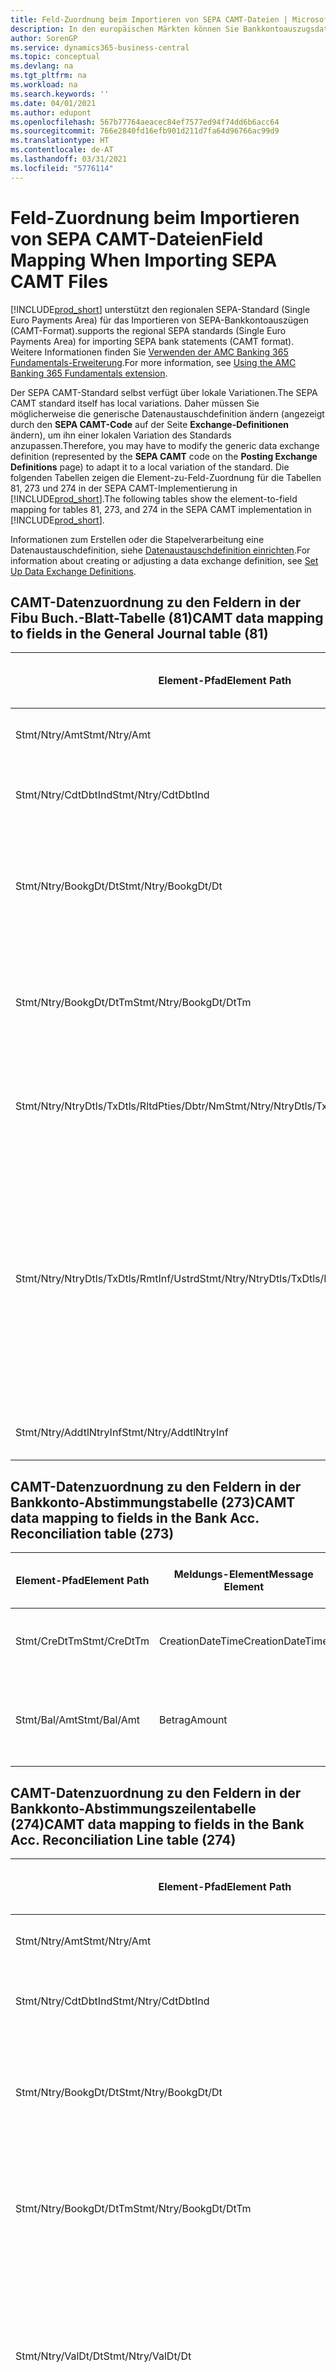```yaml
---
title: Feld-Zuordnung beim Importieren von SEPA CAMT-Dateien | Microsoft Docs
description: In den europäischen Märkten können Sie Bankkontoauszugsdateien in den regionalen SEPA-Standards  (einzelner Eurozahlungs-Bereich) importieren.
author: SorenGP
ms.service: dynamics365-business-central
ms.topic: conceptual
ms.devlang: na
ms.tgt_pltfrm: na
ms.workload: na
ms.search.keywords: ''
ms.date: 04/01/2021
ms.author: edupont
ms.openlocfilehash: 567b77764aeacec84ef7577ed94f74dd6b6acc64
ms.sourcegitcommit: 766e2840fd16efb901d211d7fa64d96766ac99d9
ms.translationtype: HT
ms.contentlocale: de-AT
ms.lasthandoff: 03/31/2021
ms.locfileid: "5776114"
---
```

# <a name="field-mapping-when-importing-sepa-camt-files"></a><span data-ttu-id="192a3-103">Feld-Zuordnung beim Importieren von SEPA CAMT-Dateien</span><span class="sxs-lookup"><span data-stu-id="192a3-103">Field Mapping When Importing SEPA CAMT Files</span></span>
[!INCLUDE[prod_short](includes/prod_short.md)] <span data-ttu-id="192a3-104">unterstützt den regionalen SEPA-Standard (Single Euro Payments Area) für das Importieren von SEPA-Bankkontoauszügen (CAMT-Format).</span><span class="sxs-lookup"><span data-stu-id="192a3-104">supports the regional SEPA standards (Single Euro Payments Area) for importing SEPA bank statements (CAMT format).</span></span> <span data-ttu-id="192a3-105">Weitere Informationen finden Sie [Verwenden der AMC Banking 365 Fundamentals-Erweiterung](ui-extensions-amc-banking.md).</span><span class="sxs-lookup"><span data-stu-id="192a3-105">For more information, see [Using the AMC Banking 365 Fundamentals extension](ui-extensions-amc-banking.md).</span></span>  

 <span data-ttu-id="192a3-106">Der SEPA CAMT-Standard selbst verfügt über lokale Variationen.</span><span class="sxs-lookup"><span data-stu-id="192a3-106">The SEPA CAMT standard itself has local variations.</span></span> <span data-ttu-id="192a3-107">Daher müssen Sie möglicherweise die generische Datenaustauschdefinition ändern (angezeigt durch den **SEPA CAMT-Code** auf der Seite **Exchange-Definitionen** ändern), um ihn einer lokalen Variation des Standards anzupassen.</span><span class="sxs-lookup"><span data-stu-id="192a3-107">Therefore, you may have to modify the generic data exchange definition (represented by the **SEPA CAMT** code on the **Posting Exchange Definitions** page) to adapt it to a local variation of the standard.</span></span> <span data-ttu-id="192a3-108">Die folgenden Tabellen zeigen die Element-zu-Feld-Zuordnung für die Tabellen 81, 273 und 274 in der SEPA CAMT-Implementierung in [!INCLUDE[prod_short](includes/prod_short.md)].</span><span class="sxs-lookup"><span data-stu-id="192a3-108">The following tables show the element-to-field mapping for tables 81, 273, and 274 in the SEPA CAMT implementation in [!INCLUDE[prod_short](includes/prod_short.md)].</span></span>  

 <span data-ttu-id="192a3-109">Informationen zum Erstellen oder die Stapelverarbeitung eine Datenaustauschdefinition, siehe [Datenaustauschdefinition einrichten](across-how-to-set-up-data-exchange-definitions.md).</span><span class="sxs-lookup"><span data-stu-id="192a3-109">For information about creating or adjusting a data exchange definition, see [Set Up Data Exchange Definitions](across-how-to-set-up-data-exchange-definitions.md).</span></span>  

## <a name="camt-data-mapping-to-fields-in-the-general-journal-table-81"></a><span data-ttu-id="192a3-110">CAMT-Datenzuordnung zu den Feldern in der Fibu Buch.-Blatt-Tabelle (81)</span><span class="sxs-lookup"><span data-stu-id="192a3-110">CAMT data mapping to fields in the General Journal table (81)</span></span>  

|<span data-ttu-id="192a3-111">Element-Pfad</span><span class="sxs-lookup"><span data-stu-id="192a3-111">Element Path</span></span>|<span data-ttu-id="192a3-112">Meldungs-Element</span><span class="sxs-lookup"><span data-stu-id="192a3-112">Message Element</span></span>|<span data-ttu-id="192a3-113">Datentyp</span><span class="sxs-lookup"><span data-stu-id="192a3-113">Data Type</span></span>|<span data-ttu-id="192a3-114">Beschreibung</span><span class="sxs-lookup"><span data-stu-id="192a3-114">Description</span></span>|<span data-ttu-id="192a3-115">Kennzeichen mit negativem Zeichen</span><span class="sxs-lookup"><span data-stu-id="192a3-115">Negative-Sign Identifier</span></span>|<span data-ttu-id="192a3-116">Feldnr.</span><span class="sxs-lookup"><span data-stu-id="192a3-116">Field No.</span></span>|<span data-ttu-id="192a3-117">Feldname</span><span class="sxs-lookup"><span data-stu-id="192a3-117">Field Name</span></span>|  
|------------------|---------------------|---------------|-----------------|-------------------------------|---------------|----------------|  
|<span data-ttu-id="192a3-118">Stmt/Ntry/Amt</span><span class="sxs-lookup"><span data-stu-id="192a3-118">Stmt/Ntry/Amt</span></span>|<span data-ttu-id="192a3-119">Betrag</span><span class="sxs-lookup"><span data-stu-id="192a3-119">Amount</span></span>|<span data-ttu-id="192a3-120">Dezimal</span><span class="sxs-lookup"><span data-stu-id="192a3-120">Decimal</span></span>|<span data-ttu-id="192a3-121">Der Geldbetrag im Bargeldposten</span><span class="sxs-lookup"><span data-stu-id="192a3-121">The amount of money in the cash entry</span></span>||<span data-ttu-id="192a3-122">13</span><span class="sxs-lookup"><span data-stu-id="192a3-122">13</span></span>|<span data-ttu-id="192a3-123">Betrag</span><span class="sxs-lookup"><span data-stu-id="192a3-123">Amount</span></span>|  
|<span data-ttu-id="192a3-124">Stmt/Ntry/CdtDbtInd</span><span class="sxs-lookup"><span data-stu-id="192a3-124">Stmt/Ntry/CdtDbtInd</span></span>|<span data-ttu-id="192a3-125">CreditDebitIndicator</span><span class="sxs-lookup"><span data-stu-id="192a3-125">CreditDebitIndicator</span></span>|<span data-ttu-id="192a3-126">Text</span><span class="sxs-lookup"><span data-stu-id="192a3-126">Text</span></span>|<span data-ttu-id="192a3-127">Gibt an, ob der Posten ein Habenbetrag oder ein Sollposten ist</span><span class="sxs-lookup"><span data-stu-id="192a3-127">Indicates whether the entry is a credit or a debit entry</span></span>|<span data-ttu-id="192a3-128">DBIT</span><span class="sxs-lookup"><span data-stu-id="192a3-128">DBIT</span></span>|<span data-ttu-id="192a3-129">13</span><span class="sxs-lookup"><span data-stu-id="192a3-129">13</span></span>|<span data-ttu-id="192a3-130">Betrag</span><span class="sxs-lookup"><span data-stu-id="192a3-130">Amount</span></span>|  
|<span data-ttu-id="192a3-131">Stmt/Ntry/BookgDt/Dt</span><span class="sxs-lookup"><span data-stu-id="192a3-131">Stmt/Ntry/BookgDt/Dt</span></span>|<span data-ttu-id="192a3-132">Datum</span><span class="sxs-lookup"><span data-stu-id="192a3-132">Date</span></span>|<span data-ttu-id="192a3-133">Datum</span><span class="sxs-lookup"><span data-stu-id="192a3-133">Date</span></span>|<span data-ttu-id="192a3-134">Das Datum der Buchung eines Postens auf einem Konto oder in den Büchern des Buchhaltungsservices.</span><span class="sxs-lookup"><span data-stu-id="192a3-134">The date when an entry is posted to an account on the account servicer's books</span></span>||<span data-ttu-id="192a3-135">5</span><span class="sxs-lookup"><span data-stu-id="192a3-135">5</span></span>|<span data-ttu-id="192a3-136">Buchungsdatum</span><span class="sxs-lookup"><span data-stu-id="192a3-136">Posting Date</span></span>|  
|<span data-ttu-id="192a3-137">Stmt/Ntry/BookgDt/DtTm</span><span class="sxs-lookup"><span data-stu-id="192a3-137">Stmt/Ntry/BookgDt/DtTm</span></span>|<span data-ttu-id="192a3-138">DateTime</span><span class="sxs-lookup"><span data-stu-id="192a3-138">DateTime</span></span>|<span data-ttu-id="192a3-139">DateTime</span><span class="sxs-lookup"><span data-stu-id="192a3-139">DateTime</span></span>|<span data-ttu-id="192a3-140">Das Datum und die Uhrzeit der Buchung eines Postens auf einem Konto oder in den Büchern des Buchhaltungsservices.</span><span class="sxs-lookup"><span data-stu-id="192a3-140">The date and time when an entry is posted to an account on the account servicer's books</span></span>||<span data-ttu-id="192a3-141">5</span><span class="sxs-lookup"><span data-stu-id="192a3-141">5</span></span>|<span data-ttu-id="192a3-142">Buchungsdatum</span><span class="sxs-lookup"><span data-stu-id="192a3-142">Posting Date</span></span>|  
|<span data-ttu-id="192a3-143">Stmt/Ntry/NtryDtls/TxDtls/RltdPties/Dbtr/Nm</span><span class="sxs-lookup"><span data-stu-id="192a3-143">Stmt/Ntry/NtryDtls/TxDtls/RltdPties/Dbtr/Nm</span></span>|<span data-ttu-id="192a3-144">Name</span><span class="sxs-lookup"><span data-stu-id="192a3-144">Name</span></span>|<span data-ttu-id="192a3-145">Text</span><span class="sxs-lookup"><span data-stu-id="192a3-145">Text</span></span>|<span data-ttu-id="192a3-146">Der Name der Partei, die einen Geldbetrag an das (wesentlichen) schuldet können</span><span class="sxs-lookup"><span data-stu-id="192a3-146">The name of the party that owes an amount of money to the (ultimate) creditor</span></span>||<span data-ttu-id="192a3-147">1221</span><span class="sxs-lookup"><span data-stu-id="192a3-147">1221</span></span>|<span data-ttu-id="192a3-148">Informationen Zahlender</span><span class="sxs-lookup"><span data-stu-id="192a3-148">Payer Information</span></span>|  
|<span data-ttu-id="192a3-149">Stmt/Ntry/NtryDtls/TxDtls/RmtInf/Ustrd</span><span class="sxs-lookup"><span data-stu-id="192a3-149">Stmt/Ntry/NtryDtls/TxDtls/RmtInf/Ustrd</span></span>|<span data-ttu-id="192a3-150">Unstrukturiert</span><span class="sxs-lookup"><span data-stu-id="192a3-150">Unstructured</span></span>|<span data-ttu-id="192a3-151">Text</span><span class="sxs-lookup"><span data-stu-id="192a3-151">Text</span></span>|<span data-ttu-id="192a3-152">Informationen, die angegeben werden, um Abgleichen/Abstimmung eines Postens mit den Artikeln zu aktivieren, die die Zahlung abgleichen soll, wie etwa Handelsrechnungen in einem Debitorensystem, in unstrukturierter Form.</span><span class="sxs-lookup"><span data-stu-id="192a3-152">Information supplied to enable the matching/reconciliation of an entry with the items that the payment is intended to settle, such as commercial invoices in an accounts-receivable system, in an unstructured form</span></span>||<span data-ttu-id="192a3-153">8</span><span class="sxs-lookup"><span data-stu-id="192a3-153">8</span></span>|<span data-ttu-id="192a3-154">Beschreibung</span><span class="sxs-lookup"><span data-stu-id="192a3-154">Description</span></span>|  
|<span data-ttu-id="192a3-155">Stmt/Ntry/AddtlNtryInf</span><span class="sxs-lookup"><span data-stu-id="192a3-155">Stmt/Ntry/AddtlNtryInf</span></span>|<span data-ttu-id="192a3-156">ZusätzlicheEingabeInformationen</span><span class="sxs-lookup"><span data-stu-id="192a3-156">AdditionalEntryInformation</span></span>|<span data-ttu-id="192a3-157">Text</span><span class="sxs-lookup"><span data-stu-id="192a3-157">Text</span></span>|<span data-ttu-id="192a3-158">Zusätzliche Informationen zu der Eingabe</span><span class="sxs-lookup"><span data-stu-id="192a3-158">Additional information about the entry</span></span>||<span data-ttu-id="192a3-159">1222</span><span class="sxs-lookup"><span data-stu-id="192a3-159">1222</span></span>|<span data-ttu-id="192a3-160">Transaktionsinformationen</span><span class="sxs-lookup"><span data-stu-id="192a3-160">Transaction Information</span></span>|  

## <a name="camt-data-mapping-to-fields-in-the-bank-acc-reconciliation-table-273"></a><span data-ttu-id="192a3-161">CAMT-Datenzuordnung zu den Feldern in der Bankkonto-Abstimmungstabelle (273)</span><span class="sxs-lookup"><span data-stu-id="192a3-161">CAMT data mapping to fields in the Bank Acc. Reconciliation table (273)</span></span>  

|<span data-ttu-id="192a3-162">Element-Pfad</span><span class="sxs-lookup"><span data-stu-id="192a3-162">Element Path</span></span>|<span data-ttu-id="192a3-163">Meldungs-Element</span><span class="sxs-lookup"><span data-stu-id="192a3-163">Message Element</span></span>|<span data-ttu-id="192a3-164">Datentyp</span><span class="sxs-lookup"><span data-stu-id="192a3-164">Data Type</span></span>|<span data-ttu-id="192a3-165">Beschreibung</span><span class="sxs-lookup"><span data-stu-id="192a3-165">Description</span></span>|<span data-ttu-id="192a3-166">Kennzeichen mit negativem Zeichen</span><span class="sxs-lookup"><span data-stu-id="192a3-166">Negative-Sign Identifier</span></span>|<span data-ttu-id="192a3-167">Feldnr.</span><span class="sxs-lookup"><span data-stu-id="192a3-167">Field No.</span></span>|<span data-ttu-id="192a3-168">Feldname</span><span class="sxs-lookup"><span data-stu-id="192a3-168">Field Name</span></span>|  
|------------------|---------------------|---------------|-----------------|-------------------------------|---------------|----------------|  
|<span data-ttu-id="192a3-169">Stmt/CreDtTm</span><span class="sxs-lookup"><span data-stu-id="192a3-169">Stmt/CreDtTm</span></span>|<span data-ttu-id="192a3-170">CreationDateTime</span><span class="sxs-lookup"><span data-stu-id="192a3-170">CreationDateTime</span></span>|<span data-ttu-id="192a3-171">Datum</span><span class="sxs-lookup"><span data-stu-id="192a3-171">Date</span></span>|<span data-ttu-id="192a3-172">Das Datum und die Uhrzeit der Erstellung der Nachricht.</span><span class="sxs-lookup"><span data-stu-id="192a3-172">The date and time when the message was created</span></span>||<span data-ttu-id="192a3-173">3</span><span class="sxs-lookup"><span data-stu-id="192a3-173">3</span></span>|<span data-ttu-id="192a3-174">Auszugsdatum</span><span class="sxs-lookup"><span data-stu-id="192a3-174">Statement Date</span></span>|  
|<span data-ttu-id="192a3-175">Stmt/Bal/Amt</span><span class="sxs-lookup"><span data-stu-id="192a3-175">Stmt/Bal/Amt</span></span>|<span data-ttu-id="192a3-176">Betrag</span><span class="sxs-lookup"><span data-stu-id="192a3-176">Amount</span></span>|<span data-ttu-id="192a3-177">Dezimal</span><span class="sxs-lookup"><span data-stu-id="192a3-177">Decimal</span></span>|<span data-ttu-id="192a3-178">Der Betrag, der aus den Nettobeträgen für alle Soll- und Habenposten resultiert</span><span class="sxs-lookup"><span data-stu-id="192a3-178">The amount resulting from the netted amounts for all debit and credit entries</span></span>||<span data-ttu-id="192a3-179">4</span><span class="sxs-lookup"><span data-stu-id="192a3-179">4</span></span>|<span data-ttu-id="192a3-180">Auszug Schluss-Saldo</span><span class="sxs-lookup"><span data-stu-id="192a3-180">Statement Ending Balance</span></span>|  

## <a name="camt-data-mapping-to-fields-in-the-bank-acc-reconciliation-line-table-274"></a><span data-ttu-id="192a3-181">CAMT-Datenzuordnung zu den Feldern in der Bankkonto-Abstimmungszeilentabelle (274)</span><span class="sxs-lookup"><span data-stu-id="192a3-181">CAMT data mapping to fields in the Bank Acc. Reconciliation Line table (274)</span></span>  

|<span data-ttu-id="192a3-182">Element-Pfad</span><span class="sxs-lookup"><span data-stu-id="192a3-182">Element Path</span></span>|<span data-ttu-id="192a3-183">Meldungs-Element</span><span class="sxs-lookup"><span data-stu-id="192a3-183">Message Element</span></span>|<span data-ttu-id="192a3-184">Datentyp</span><span class="sxs-lookup"><span data-stu-id="192a3-184">Data Type</span></span>|<span data-ttu-id="192a3-185">Beschreibung</span><span class="sxs-lookup"><span data-stu-id="192a3-185">Description</span></span>|<span data-ttu-id="192a3-186">Kennzeichen mit negativem Zeichen</span><span class="sxs-lookup"><span data-stu-id="192a3-186">Negative-Sign Identifier</span></span>|<span data-ttu-id="192a3-187">Feldnr.</span><span class="sxs-lookup"><span data-stu-id="192a3-187">Field No.</span></span>|<span data-ttu-id="192a3-188">Feldname</span><span class="sxs-lookup"><span data-stu-id="192a3-188">Field Name</span></span>|  
|------------------|---------------------|---------------|-----------------|-------------------------------|---------------|----------------|  
|<span data-ttu-id="192a3-189">Stmt/Ntry/Amt</span><span class="sxs-lookup"><span data-stu-id="192a3-189">Stmt/Ntry/Amt</span></span>|<span data-ttu-id="192a3-190">Betrag</span><span class="sxs-lookup"><span data-stu-id="192a3-190">Amount</span></span>|<span data-ttu-id="192a3-191">Dezimal</span><span class="sxs-lookup"><span data-stu-id="192a3-191">Decimal</span></span>|<span data-ttu-id="192a3-192">Der Geldbetrag im Bargeldposten</span><span class="sxs-lookup"><span data-stu-id="192a3-192">The amount of money in the cash entry</span></span>||<span data-ttu-id="192a3-193">7</span><span class="sxs-lookup"><span data-stu-id="192a3-193">7</span></span>|<span data-ttu-id="192a3-194">Auszugsbetrag</span><span class="sxs-lookup"><span data-stu-id="192a3-194">Statement Amount</span></span>|  
|<span data-ttu-id="192a3-195">Stmt/Ntry/CdtDbtInd</span><span class="sxs-lookup"><span data-stu-id="192a3-195">Stmt/Ntry/CdtDbtInd</span></span>|<span data-ttu-id="192a3-196">CreditDebitIndicator</span><span class="sxs-lookup"><span data-stu-id="192a3-196">CreditDebitIndicator</span></span>|<span data-ttu-id="192a3-197">Text</span><span class="sxs-lookup"><span data-stu-id="192a3-197">Text</span></span>|<span data-ttu-id="192a3-198">Gibt an, ob der Posten ein Habenbetrag oder ein Sollposten ist</span><span class="sxs-lookup"><span data-stu-id="192a3-198">Indicates whether the entry is a credit or a debit entry</span></span>|<span data-ttu-id="192a3-199">DBIT</span><span class="sxs-lookup"><span data-stu-id="192a3-199">DBIT</span></span>|<span data-ttu-id="192a3-200">7</span><span class="sxs-lookup"><span data-stu-id="192a3-200">7</span></span>|<span data-ttu-id="192a3-201">Auszugsbetrag</span><span class="sxs-lookup"><span data-stu-id="192a3-201">Statement Amount</span></span>|  
|<span data-ttu-id="192a3-202">Stmt/Ntry/BookgDt/Dt</span><span class="sxs-lookup"><span data-stu-id="192a3-202">Stmt/Ntry/BookgDt/Dt</span></span>|<span data-ttu-id="192a3-203">Datum</span><span class="sxs-lookup"><span data-stu-id="192a3-203">Date</span></span>|<span data-ttu-id="192a3-204">Datum</span><span class="sxs-lookup"><span data-stu-id="192a3-204">Date</span></span>|<span data-ttu-id="192a3-205">Das Datum der Buchung eines Postens auf einem Konto oder in den Büchern des Buchhaltungsservices.</span><span class="sxs-lookup"><span data-stu-id="192a3-205">The date when an entry is posted to an account on the account servicer's books</span></span>||<span data-ttu-id="192a3-206">5</span><span class="sxs-lookup"><span data-stu-id="192a3-206">5</span></span>|<span data-ttu-id="192a3-207">Transaktionsdatum</span><span class="sxs-lookup"><span data-stu-id="192a3-207">Transaction Date</span></span>|  
|<span data-ttu-id="192a3-208">Stmt/Ntry/BookgDt/DtTm</span><span class="sxs-lookup"><span data-stu-id="192a3-208">Stmt/Ntry/BookgDt/DtTm</span></span>|<span data-ttu-id="192a3-209">DateTime</span><span class="sxs-lookup"><span data-stu-id="192a3-209">DateTime</span></span>|<span data-ttu-id="192a3-210">DateTime</span><span class="sxs-lookup"><span data-stu-id="192a3-210">DateTime</span></span>|<span data-ttu-id="192a3-211">Das Datum und die Uhrzeit der Buchung eines Postens auf einem Konto oder in den Büchern des Buchhaltungsservices.</span><span class="sxs-lookup"><span data-stu-id="192a3-211">The date and time when an entry is posted to an account on the account servicer's books</span></span>||<span data-ttu-id="192a3-212">5</span><span class="sxs-lookup"><span data-stu-id="192a3-212">5</span></span>|<span data-ttu-id="192a3-213">Transaktionsdatum</span><span class="sxs-lookup"><span data-stu-id="192a3-213">Transaction Date</span></span>|  
|<span data-ttu-id="192a3-214">Stmt/Ntry/ValDt/Dt</span><span class="sxs-lookup"><span data-stu-id="192a3-214">Stmt/Ntry/ValDt/Dt</span></span>|<span data-ttu-id="192a3-215">Datum</span><span class="sxs-lookup"><span data-stu-id="192a3-215">Date</span></span>|<span data-ttu-id="192a3-216">Datum</span><span class="sxs-lookup"><span data-stu-id="192a3-216">Date</span></span>|<span data-ttu-id="192a3-217">Das Datum, an dem Anlagen für den Kontobesitzer im Falle eines Habenpostens verfügbar sind oder oder im Falle eines Sollpostens nicht mehr verfügbar sind.</span><span class="sxs-lookup"><span data-stu-id="192a3-217">The date when assets become available to the account owner in case of a credit entry, or cease to be available to the account owner in case of a debit entry</span></span>||<span data-ttu-id="192a3-218">12</span><span class="sxs-lookup"><span data-stu-id="192a3-218">12</span></span>|<span data-ttu-id="192a3-219">Valutadatum</span><span class="sxs-lookup"><span data-stu-id="192a3-219">Value Date</span></span>|  
|<span data-ttu-id="192a3-220">Stmt/Ntry/ValDt/DtTm</span><span class="sxs-lookup"><span data-stu-id="192a3-220">Stmt/Ntry/ValDt/DtTm</span></span>|<span data-ttu-id="192a3-221">DateTime</span><span class="sxs-lookup"><span data-stu-id="192a3-221">DateTime</span></span>|<span data-ttu-id="192a3-222">DateTime</span><span class="sxs-lookup"><span data-stu-id="192a3-222">DateTime</span></span>|<span data-ttu-id="192a3-223">Das Datum und die Uhrzeit, wenn Anlagen für den Kontobesitzer im Falle eines Habenpostens verfügbar sind oder oder im Falle eines Sollpostens nicht mehr verfügbar sind.</span><span class="sxs-lookup"><span data-stu-id="192a3-223">The date and time when assets become available to the account owner in case of a credit entry, or cease to be available to the account owner in case of a debit entry</span></span>||<span data-ttu-id="192a3-224">12</span><span class="sxs-lookup"><span data-stu-id="192a3-224">12</span></span>|<span data-ttu-id="192a3-225">Valutadatum</span><span class="sxs-lookup"><span data-stu-id="192a3-225">Value Date</span></span>|  
|<span data-ttu-id="192a3-226">Stmt/Ntry/NtryDtls/TxDtls/RltdPties/Dbtr/Nm</span><span class="sxs-lookup"><span data-stu-id="192a3-226">Stmt/Ntry/NtryDtls/TxDtls/RltdPties/Dbtr/Nm</span></span>|<span data-ttu-id="192a3-227">Name</span><span class="sxs-lookup"><span data-stu-id="192a3-227">Name</span></span>|<span data-ttu-id="192a3-228">Text</span><span class="sxs-lookup"><span data-stu-id="192a3-228">Text</span></span>|<span data-ttu-id="192a3-229">Der Name der Partei, die einen Geldbetrag an das (wesentlichen) schuldet können</span><span class="sxs-lookup"><span data-stu-id="192a3-229">The name of the party that owes an amount of money to the (ultimate) creditor</span></span>||<span data-ttu-id="192a3-230">15</span><span class="sxs-lookup"><span data-stu-id="192a3-230">15</span></span>|<span data-ttu-id="192a3-231">Informationen Zahlender</span><span class="sxs-lookup"><span data-stu-id="192a3-231">Payer Information</span></span>|  
|<span data-ttu-id="192a3-232">Stmt/Ntry/NtryDtls/TxDtls/RmtInf/Ustrd</span><span class="sxs-lookup"><span data-stu-id="192a3-232">Stmt/Ntry/NtryDtls/TxDtls/RmtInf/Ustrd</span></span>|<span data-ttu-id="192a3-233">Unstrukturiert</span><span class="sxs-lookup"><span data-stu-id="192a3-233">Unstructured</span></span>|<span data-ttu-id="192a3-234">Text</span><span class="sxs-lookup"><span data-stu-id="192a3-234">Text</span></span>|<span data-ttu-id="192a3-235">Informationen, die angegeben werden, um Abgleichen/Abstimmung eines Postens mit den Artikeln zu aktivieren, die die Zahlung abgleichen soll, wie etwa Handelsrechnungen in einem Debitorensystem, in unstrukturierter Form.</span><span class="sxs-lookup"><span data-stu-id="192a3-235">Information supplied to enable the matching/reconciliation of an entry with the items that the payment is intended to settle, such as commercial invoices in an accounts-receivable system, in an unstructured form</span></span>||<span data-ttu-id="192a3-236">6</span><span class="sxs-lookup"><span data-stu-id="192a3-236">6</span></span>|<span data-ttu-id="192a3-237">Beschreibung</span><span class="sxs-lookup"><span data-stu-id="192a3-237">Description</span></span>|  
|<span data-ttu-id="192a3-238">Stmt/Ntry/AddtlNtryInf</span><span class="sxs-lookup"><span data-stu-id="192a3-238">Stmt/Ntry/AddtlNtryInf</span></span>|<span data-ttu-id="192a3-239">ZusätzlicheEingabeInformationen</span><span class="sxs-lookup"><span data-stu-id="192a3-239">AdditionalEntryInformation</span></span>|<span data-ttu-id="192a3-240">Text</span><span class="sxs-lookup"><span data-stu-id="192a3-240">Text</span></span>|<span data-ttu-id="192a3-241">Zusätzliche Informationen zu der Eingabe</span><span class="sxs-lookup"><span data-stu-id="192a3-241">Additional information about the entry</span></span>||<span data-ttu-id="192a3-242">16</span><span class="sxs-lookup"><span data-stu-id="192a3-242">16</span></span>|<span data-ttu-id="192a3-243">Transaktionsinformationen</span><span class="sxs-lookup"><span data-stu-id="192a3-243">Transaction Information</span></span>|  

 <span data-ttu-id="192a3-244">Elemente im **Ntry**-Knoten, die in [!INCLUDE[prod_short](includes/prod_short.md)] importiert, aber nicht mit einem Feld verknüpft werden, werden in der **Exch.Spaltendefinition buchen**-Tabelle gespeichert.</span><span class="sxs-lookup"><span data-stu-id="192a3-244">Elements in the **Ntry** node that are imported into [!INCLUDE[prod_short](includes/prod_short.md)] but not mapped to any fields are stored in the **Posting Exch. Column Def** table.</span></span> <span data-ttu-id="192a3-245">Benutzer können diese Elemente **Zahlungsabstimmungsbuch.-Blatt**, **Zahlungsausgleich** und **Bankkonto Abstimmen** Seiten anzeigen, indem sie die **Details zur Bankauszugsposition** Aktion auswählen.</span><span class="sxs-lookup"><span data-stu-id="192a3-245">Users can view these elements from the **Payment Reconciliation Journal**, **Payment Application**, and **Bank Acc. Reconciliation** pages by choosing the **Bank Statement Line Details** action.</span></span> <span data-ttu-id="192a3-246">Weitere Informationen finden Sie unter [Abstimmen von Zahlungen mithilfe der automatischen Anwendung](receivables-how-reconcile-payments-auto-application.md).</span><span class="sxs-lookup"><span data-stu-id="192a3-246">For more information, see [Reconcile Payments Using Automatic Application](receivables-how-reconcile-payments-auto-application.md).</span></span>

> [!IMPORTANT]
> <span data-ttu-id="192a3-247">Bei einem Import von CAMT-Bankauszügen erwartet [!INCLUDE[prod_short](includes/prod_short.md)], dass jede Transaktion eindeutig ist. Dies bedeutet, dass das Feld **Transaktions-ID**, das vom Tag *Stmt/Ntry/NtryDtls/TxDtls/Refs/EndToEndId* in der CAMT-Datei stammt, innerhalb der offenen Bankkontoabstimmung eindeutig sein muss.</span><span class="sxs-lookup"><span data-stu-id="192a3-247">In an import of CAMT bank statements, [!INCLUDE[prod_short](includes/prod_short.md)] expects each transaction to be unique, which means that the **Transaction ID** field that comes from the *Stmt/Ntry/NtryDtls/TxDtls/Refs/EndToEndId* tag in the CAMT file, must be unique within the open bank account reconciliation.</span></span> <span data-ttu-id="192a3-248">Wenn die Informationen nicht vorhanden sind, ignoriert [!INCLUDE[prod_short](includes/prod_short.md)] die Zahlung.</span><span class="sxs-lookup"><span data-stu-id="192a3-248">If the information is not present, [!INCLUDE[prod_short](includes/prod_short.md)] ignores the payment.</span></span> <span data-ttu-id="192a3-249">Wenn eine frühere Bankabstimmung für dasselbe Bankkonto mit derselben Transaktions-ID wie beim aktuellen Import gebucht wurde, wird die aktuelle Transaktion nicht automatisch abgestimmt, kann aber dennoch importiert werden.</span><span class="sxs-lookup"><span data-stu-id="192a3-249">If an earlier bank reconciliation on the same bank account was posted with the same transaction ID as on the current import, the current transaction will not automatically reconcile but can still be imported.</span></span>

## <a name="see-also"></a><span data-ttu-id="192a3-250">Siehe auch</span><span class="sxs-lookup"><span data-stu-id="192a3-250">See Also</span></span>  
[<span data-ttu-id="192a3-251">Einrichten eines Datenaustauschs</span><span class="sxs-lookup"><span data-stu-id="192a3-251">Setting Up Data Exchange</span></span>](across-set-up-data-exchange.md)  
[<span data-ttu-id="192a3-252">Daten elektronisch austauschen</span><span class="sxs-lookup"><span data-stu-id="192a3-252">Exchanging Data Electronically</span></span>](across-data-exchange.md)  
<span data-ttu-id="192a3-253">[Verwenden der AMC Banking 365 Fundamentals-Erweiterung](ui-extensions-amc-banking.md) </span><span class="sxs-lookup"><span data-stu-id="192a3-253">[Using the AMC Banking 365 Fundamentals extension](ui-extensions-amc-banking.md) </span></span>  
[<span data-ttu-id="192a3-254">Verwenden von XML-Schemata zur Vorbereitung der Datenaustauschdefinitionen</span><span class="sxs-lookup"><span data-stu-id="192a3-254">Use XML Schemas to Prepare Data Exchange Definitions</span></span>](across-how-to-use-xml-schemas-to-prepare-data-exchange-definitions.md)  
[<span data-ttu-id="192a3-255">Zahlungen mit automatischem Ausgleich abstimmen</span><span class="sxs-lookup"><span data-stu-id="192a3-255">Reconcile Payments Using Automatic Application</span></span>](receivables-how-reconcile-payments-auto-application.md)  


[!INCLUDE[footer-include](includes/footer-banner.md)]